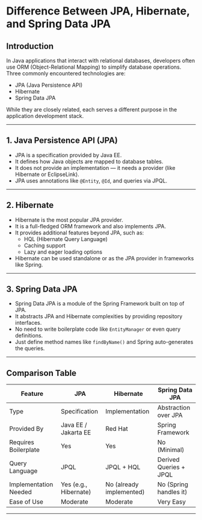 # Difference Between JPA, Hibernate, and Spring Data JPA

## Introduction

In Java applications that interact with relational databases, developers often use ORM (Object-Relational Mapping) to simplify database operations. Three commonly encountered technologies are:

- JPA (Java Persistence API)
- Hibernate
- Spring Data JPA

While they are closely related, each serves a different purpose in the application development stack.

---

## 1. Java Persistence API (JPA)

- JPA is a specification provided by Java EE.
- It defines how Java objects are mapped to database tables.
- It does not provide an implementation — it needs a provider (like Hibernate or EclipseLink).
- JPA uses annotations like `@Entity`, `@Id`, and queries via JPQL.

---

## 2. Hibernate

- Hibernate is the most popular JPA provider.
- It is a full-fledged ORM framework and also implements JPA.
- It provides additional features beyond JPA, such as:
  - HQL (Hibernate Query Language)
  - Caching support
  - Lazy and eager loading options
- Hibernate can be used standalone or as the JPA provider in frameworks like Spring.

---

##  3. Spring Data JPA

- Spring Data JPA is a module of the Spring Framework built on top of JPA.
- It abstracts JPA and Hibernate complexities by providing repository interfaces.
- No need to write boilerplate code like `EntityManager` or even query definitions.
- Just define method names like `findByName()` and Spring auto-generates the queries.

---

## Comparison Table

| Feature                 | JPA                      | Hibernate                      | Spring Data JPA                           |
|------------------------|---------------------------|---------------------------------|--------------------------------------------|
| Type                   | Specification             | Implementation                  | Abstraction over JPA                       |
| Provided By            | Java EE / Jakarta EE      | Red Hat                         | Spring Framework                           |
| Requires Boilerplate   | Yes                       | Yes                             | No (Minimal)                               |
| Query Language         | JPQL                      | JPQL + HQL                      | Derived Queries + JPQL                     |
| Implementation Needed  | Yes (e.g., Hibernate)     | No (already implemented)        | No (Spring handles it)                     |
| Ease of Use            | Moderate                  | Moderate                        | Very Easy                                  |

---




